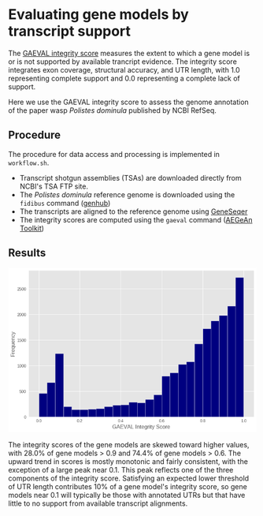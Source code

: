 # Evaluating gene models by transcript support

The [GAEVAL integrity score][integrity] measures the extent to which a gene model is or is not supported by available trancript evidence.
The integrity score integrates exon coverage, structural accuracy, and UTR length, with 1.0 representing complete support and 0.0 representing a complete lack of support.

Here we use the GAEVAL integrity score to assess the genome annotation of the paper wasp *Polistes dominula* published by NCBI RefSeq.

## Procedure

The procedure for data access and processing is implemented in `workflow.sh`.

- Transcript shotgun assemblies (TSAs) are downloaded directly from NCBI's TSA FTP site.
- The *Polistes dominula* reference genome is downloaded using the `fidibus` command ([genhub][genhub])
- The transcripts are aligned to the reference genome using [GeneSeqer][gsq]
- The integrity scores are computed using the `gaeval` command ([AEGeAn Toolkit][agn])

## Results

![Pdom integrity scores](ncbi-pdom-gaeval-scores.png)

The integrity scores of the gene models are skewed toward higher values, with 28.0% of gene models > 0.9 and 74.4% of gene models > 0.6.
The upward trend in scores is mostly monotonic and fairly consistent, with the exception of a large peak near 0.1.
This peak reflects one of the three components of the integrity score.
Satisfying an expected lower threshold of UTR length contributes 10% of a gene model's integrity score, so gene models near 0.1 will typically be those with annotated UTRs but that have little to no support from available transcript alignments.

[integrity]: http://www.plantgdb.org/GAEVAL/docs/integrity.html
[genhub]: http://github.com/standage/genhub
[gsq]: http://brendelgroup.org/bioinformatics2go/GeneSeqer.php
[agn]: http://brendelgroup.github.io/AEGeAn
